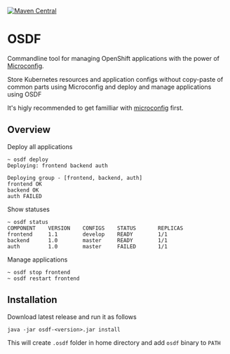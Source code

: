 [![Maven Central](https://maven-badges.herokuapp.com/maven-central/io.microconfig/osdf/badge.svg)](https://maven-badges.herokuapp.com/maven-central/io.microconfig/osdf)

# OSDF

Commandline tool for managing OpenShift applications with the power of [Microconfig](https://https://microconfig.io/).

Store Kubernetes resources and application configs without copy-paste of common parts using Microconfig and deploy and manage applications using OSDF

It's higly recommended to get familliar with [microconfig](https://https://microconfig.io/) first.

## Overview
Deploy all applications
```
~ osdf deploy
Deploying: frontend backend auth

Deploying group - [frontend, backend, auth]
frontend OK
backend OK
auth FAILED
```
Show statuses
```
~ osdf status
COMPONENT    VERSION    CONFIGS    STATUS       REPLICAS
frontend     1.1        develop    READY        1/1
backend      1.0        master     READY        1/1
auth         1.0        master     FAILED       1/1
```
Manage applications
```
~ osdf stop frontend
~ osdf restart frontend
```

## Installation

Download latest release and run it as follows
```
java -jar osdf-<version>.jar install
```
This will create `.osdf` folder in home directory and add `osdf` binary to `PATH`
